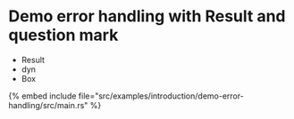 # Demo error handling with Result and question mark

* Result
* dyn
* Box

{% embed include file="src/examples/introduction/demo-error-handling/src/main.rs" %}


